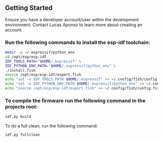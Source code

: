 ## Getting Started

Ensure you have a developer account/user within the development environment. 
Contact Lucas Aponso to learn more about creating an account.

### Run the following commands to install the esp-idf toolchain:

```bash
mkdir -p ~/.espressif/python_env
cd /opt/esp/esp-idf
IDF_TOOLS_PATH="$HOME/.espressif" \
IDF_PYTHON_ENV_PATH="$HOME/.espressif/python_env" \
./install.fish
source /opt/esp/esp-idf/export.fish
echo "set -x IDF_TOOLS_PATH $HOME/.espressif" >> ~/.config/fish/config.fish
echo "set -x IDF_PYTHON_ENV_PATH $HOME/.espressif/python_env" >> ~/.config/fish/config.fish
echo "source /opt/esp/esp-idf/export.fish" >> ~/.config/fish/config.fish
```

### To compile the firmware run the following command in the projects root:

```bash
idf.py build
```

To do a full clean, run the following command:
```bash
idf.py fullclean
```



